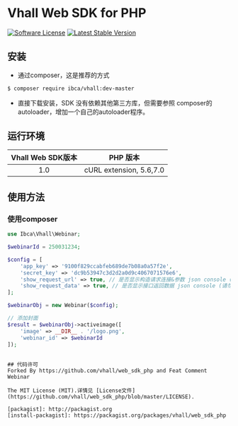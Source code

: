 # Vhall Web SDK for PHP
[![Software License](https://img.shields.io/badge/license-MIT-brightgreen.svg)](LICENSE)
[![Latest Stable Version](https://img.shields.io/packagist/v/vhall/web_sdk_php.svg)](https://packagist.org/packages/vhall/web_sdk)

## 安装

* 通过composer，这是推荐的方式
```bash
$ composer require ibca/vhall:dev-master
```
* 直接下载安装，SDK 没有依赖其他第三方库，但需要参照 composer的autoloader，增加一个自己的autoloader程序。

## 运行环境

| Vhall Web SDK版本 | PHP 版本 |
|:--------------------:|:---------------------------:|
|          1.0         |  cURL extension,   5.6,7.0 |

## 使用方法

### 使用composer
```php
use Ibca\Vhall\Webinar;

$webinarId = 250031234;

$config = [
    'app_key' => '9100f829ccabfeb689de7b08a0a57f2e',
    'secret_key' => 'dc9b53947c3d2d2a0d9c4067071576e6',
    'show_request_url' => true, // 是否显示构造请求连接&参数 json console (请勿在生产环境打开)
    'show_request_data' => true, // 是否显示接口返回数据 json console (请勿在生产环境打开)
];

$webinarObj = new Webinar($config);

// 添加封面
$result = $webinarObj->activeimage([
    'image' => __DIR__ . '/logo.png',
    'webinar_id' => $webinarId
]);

```
```

## 代码许可
Forked By https://github.com/vhall/web_sdk_php and Feat Comment Webinar

The MIT License (MIT).详情见 [License文件](https://github.com/vhall/web_sdk_php/blob/master/LICENSE).

[packagist]: http://packagist.org
[install-packagist]: https://packagist.org/packages/vhall/web_sdk_php
